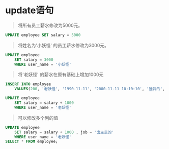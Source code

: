 # update语句

> 将所有员工薪水修改为5000元。
>
```sql
UPDATE employee SET salary = 5000 
```

> 将姓名为'小妖怪' 的员工薪水修改为3000元。
>
```sql
UPDATE employee 
	SET salary = 3000 
	WHERE user_name = '小妖怪' 
```
	
> 将'老妖怪' 的薪水在原有基础上增加1000元
>
```sql
INSERT INTO employee 
	VALUES(200, '老妖怪', '1990-11-11', '2000-11-11 10:10:10', '捶背的', 5000, '给大王捶背', 'd:\\a.jpg');

UPDATE employee 
	SET salary = salary + 1000 
	WHERE user_name = '老妖怪' 
```

> 可以修改多个列的值
>
```sql
UPDATE employee 
	SET salary = salary + 1000 , job = '出主意的'
	WHERE user_name = '老妖怪' 
SELECT * FROM employee;
```